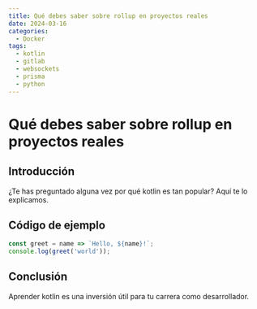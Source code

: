 ```yaml
---
title: Qué debes saber sobre rollup en proyectos reales
date: 2024-03-16
categories:
  - Docker
tags:
  - kotlin
  - gitlab
  - websockets
  - prisma
  - python
---
```


# Qué debes saber sobre rollup en proyectos reales

## Introducción

¿Te has preguntado alguna vez por qué kotlin es tan popular? Aquí te lo explicamos.

## Código de ejemplo

```javascript
const greet = name => `Hello, ${name}!`;
console.log(greet('world'));
```

## Conclusión

Aprender kotlin es una inversión útil para tu carrera como desarrollador.